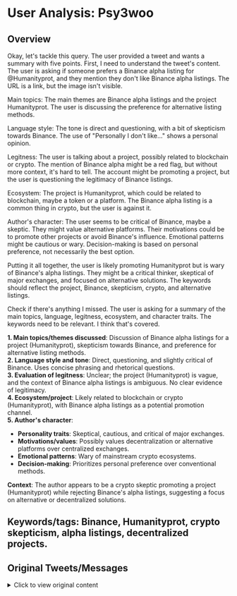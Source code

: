# User Analysis: Psy3woo

## Overview

<think>
Okay, let's tackle this query. The user provided a tweet and wants a summary with five points. First, I need to understand the tweet's content. The user is asking if someone prefers a Binance alpha listing for @Humanityprot, and they mention they don't like Binance alpha listings. The URL is a link, but the image isn't visible.

Main topics: The main themes are Binance alpha listings and the project Humanityprot. The user is discussing the preference for alternative listing methods. 

Language style: The tone is direct and questioning, with a bit of skepticism towards Binance. The use of "Personally I don't like..." shows a personal opinion.

Legitness: The user is talking about a project, possibly related to blockchain or crypto. The mention of Binance alpha might be a red flag, but without more context, it's hard to tell. The account might be promoting a project, but the user is questioning the legitimacy of Binance listings.

Ecosystem: The project is Humanityprot, which could be related to blockchain, maybe a token or a platform. The Binance alpha listing is a common thing in crypto, but the user is against it.

Author's character: The user seems to be critical of Binance, maybe a skeptic. They might value alternative platforms. Their motivations could be to promote other projects or avoid Binance's influence. Emotional patterns might be cautious or wary. Decision-making is based on personal preference, not necessarily the best option.

Putting it all together, the user is likely promoting Humanityprot but is wary of Binance's alpha listings. They might be a critical thinker, skeptical of major exchanges, and focused on alternative solutions. The keywords should reflect the project, Binance, skepticism, crypto, and alternative listings.

Check if there's anything I missed. The user is asking for a summary of the main topics, language, legitness, ecosystem, and character traits. The keywords need to be relevant. I think that's covered.
</think>

**1. Main topics/themes discussed**: Discussion of Binance alpha listings for a project (Humanityprot), skepticism towards Binance, and preference for alternative listing methods.  
**2. Language style and tone**: Direct, questioning, and slightly critical of Binance. Uses concise phrasing and rhetorical questions.  
**3. Evaluation of legitness**: Unclear; the project (Humanityprot) is vague, and the context of Binance alpha listings is ambiguous. No clear evidence of legitimacy.  
**4. Ecosystem/project**: Likely related to blockchain or crypto (Humanityprot), with Binance alpha listings as a potential promotion channel.  
**5. Author's character**:  
   - **Personality traits**: Skeptical, cautious, and critical of major exchanges.  
   - **Motivations/values**: Possibly values decentralization or alternative platforms over centralized exchanges.  
   - **Emotional patterns**: Wary of mainstream crypto ecosystems.  
   - **Decision-making**: Prioritizes personal preference over conventional methods.  

**Context**: The author appears to be a crypto skeptic promoting a project (Humanityprot) while rejecting Binance's alpha listings, suggesting a focus on alternative or decentralized solutions.  

**Keywords/tags**: Binance, Humanityprot, crypto skepticism, alpha listings, decentralized projects.
---
## Original Tweets/Messages

<details>
<summary>Click to view original content</summary>

| Type | Content |
|------|---------|
| messages | &gt; Would you prefer a Binance alpha listing for @Humanityprot or not?

&gt; Personally I don't like just the Binance alpha listings... 

Thoughts?? https://t.co/nlzBMWeFRF |

</details>
